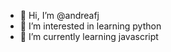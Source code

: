 - 👋 Hi, I’m @andreafj
- 👀 I’m interested in learning python
- 🌱 I’m currently learning javascript

<!---
andreafj/andreafj is a ✨ special ✨ repository because its `README.md` (this file) appears on your GitHub profile.
You can click the Preview link to take a look at your changes.
--->
